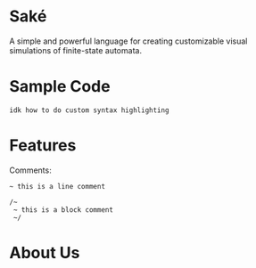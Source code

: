 # Saké

A simple and powerful language for creating customizable visual simulations of finite-state automata.

# Sample Code

```
idk how to do custom syntax highlighting
```

# Features

Comments:
```
~ this is a line comment 
```
```
/~ 
 ~ this is a block comment
 ~/
```


# About Us
